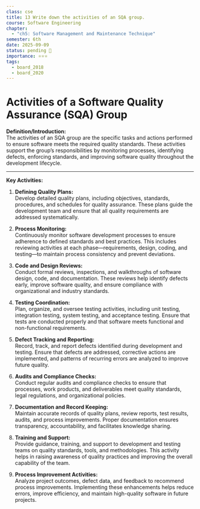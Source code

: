 ```yaml
---
class: cse
title: 13 Write down the activities of an SQA group.
course: Software Engineering
chapter:
  - "ch5: Software Management and Maintenance Technique"
semester: 6th
date: 2025-09-09
status: pending 🛑
importance: ⭐⭐⭐
tags:
  - board_2018
  - board_2020
---
```

# Activities of a Software Quality Assurance (SQA) Group

**Definition/Introduction:**  
The activities of an SQA group are the specific tasks and actions performed to ensure software meets the required quality standards. These activities support the group’s responsibilities by monitoring processes, identifying defects, enforcing standards, and improving software quality throughout the development lifecycle.

---

**Key Activities:**

1. **Defining Quality Plans:**  
    Develop detailed quality plans, including objectives, standards, procedures, and schedules for quality assurance. These plans guide the development team and ensure that all quality requirements are addressed systematically.
    
2. **Process Monitoring:**  
    Continuously monitor software development processes to ensure adherence to defined standards and best practices. This includes reviewing activities at each phase—requirements, design, coding, and testing—to maintain process consistency and prevent deviations.
    
3. **Code and Design Reviews:**  
    Conduct formal reviews, inspections, and walkthroughs of software design, code, and documentation. These reviews help identify defects early, improve software quality, and ensure compliance with organizational and industry standards.
    
4. **Testing Coordination:**  
    Plan, organize, and oversee testing activities, including unit testing, integration testing, system testing, and acceptance testing. Ensure that tests are conducted properly and that software meets functional and non-functional requirements.
    
5. **Defect Tracking and Reporting:**  
    Record, track, and report defects identified during development and testing. Ensure that defects are addressed, corrective actions are implemented, and patterns of recurring errors are analyzed to improve future quality.
    
6. **Audits and Compliance Checks:**  
    Conduct regular audits and compliance checks to ensure that processes, work products, and deliverables meet quality standards, legal regulations, and organizational policies.
    
7. **Documentation and Record Keeping:**  
    Maintain accurate records of quality plans, review reports, test results, audits, and process improvements. Proper documentation ensures transparency, accountability, and facilitates knowledge sharing.
    
8. **Training and Support:**  
    Provide guidance, training, and support to development and testing teams on quality standards, tools, and methodologies. This activity helps in raising awareness of quality practices and improving the overall capability of the team.
    
9. **Process Improvement Activities:**  
    Analyze project outcomes, defect data, and feedback to recommend process improvements. Implementing these enhancements helps reduce errors, improve efficiency, and maintain high-quality software in future projects.